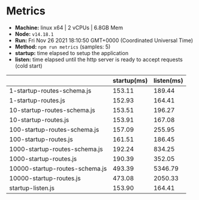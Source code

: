 # Metrics
* __Machine:__ linux x64 | 2 vCPUs | 6.8GB Mem
* __Node:__ `v14.18.1`
* __Run:__ Fri Nov 26 2021 18:10:50 GMT+0000 (Coordinated Universal Time)
* __Method:__ `npm run metrics` (samples: 5)
* __startup:__ time elapsed to setup the application
* __listen:__ time elapsed until the http server is ready to accept requests (cold start)

| | startup(ms) | listen(ms) |
|-| -       | -      |
| 1-startup-routes-schema.js | 153.11 | 189.44 |
| 1-startup-routes.js | 152.93 | 164.41 |
| 10-startup-routes-schema.js | 153.51 | 196.27 |
| 10-startup-routes.js | 153.91 | 167.08 |
| 100-startup-routes-schema.js | 157.09 | 255.95 |
| 100-startup-routes.js | 161.51 | 186.45 |
| 1000-startup-routes-schema.js | 192.24 | 834.25 |
| 1000-startup-routes.js | 190.39 | 352.05 |
| 10000-startup-routes-schema.js | 493.39 | 5346.79 |
| 10000-startup-routes.js | 473.08 | 2050.33 |
| startup-listen.js | 153.90 | 164.41 |
